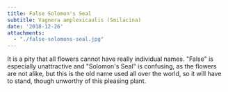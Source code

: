 ```yaml
---
title: False Solomon's Seal
subtitle: Vagnera amplexicaulis (Smilacina)
date: '2018-12-26'
attachments:
  - "./false-solomons-seal.jpg"
---
```


It is a pity that all flowers cannot have really individual names. "False"
is especially unattractive and "Solomon's Seal" is confusing, as the flowers are
not alike, but this is the old name used all over the world, so it will have to
stand, though unworthy of this pleasing plant.
